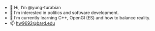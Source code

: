 - 👋 Hi, I’m @yung-turabian
- 👀 I’m interested in politics and software development.
- 🌱 I’m currently learning C++, OpenGl (ES) and how to balance reality.
- 📫 hw9692@bard.edu

<!---
ewhenry/ewhenry is a ✨ special ✨ repository because its `README.md` (this file) appears on your GitHub profile.
You can click the Preview link to take a look at your changes.
--->
